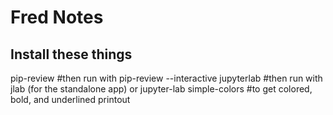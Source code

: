 # Fred Notes

## Install these things

pip-review #then run with pip-review --interactive
jupyterlab #then run with jlab (for the standalone app) or jupyter-lab
simple-colors #to get colored, bold, and underlined printout